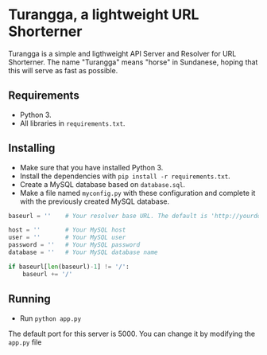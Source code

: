 # Turangga, a lightweight URL Shorterner
Turangga is a simple and ligthweight API Server and Resolver for URL Shorterner. The name "Turangga" means "horse" in Sundanese, hoping that this will serve as fast as possible.

## Requirements
- Python 3.
- All libraries in `requirements.txt`.

## Installing
- Make sure that you have installed Python 3.
- Install the dependencies with `pip install -r requirements.txt`.
- Create a MySQL database based on `database.sql`.
- Make a file named `myconfig.py` with these configuration and complete it with the previously created MySQL database.
```python
baseurl = ''    # Your resolver base URL. The default is 'http://yourdomain.com/s', but can be modified in app.py when stating url prefix for resolver Blueprint

host = ''       # Your MySQL host
user = ''       # Your MySQL user
password = ''   # Your MySQL password
database = ''   # Your MySQL database name

if baseurl[len(baseurl)-1] != '/':
    baseurl += '/'

```

## Running
- Run `python app.py`

The default port for this server is 5000. You can change it by modifying the `app.py` file
